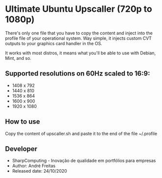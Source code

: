 # Ultimate Ubuntu Upscaller (720p to 1080p)

There's only one file that you have to copy the content and inject into the profile file of your operational system. Way simple, it injects custom CVT outputs to your graphics card handler in the OS. 

It works with most distros, it means what you'll be able to use with Debian, Mint, and so.

## Supported resolutions on 60Hz scaled to 16:9:
- 1408 x 792
- 1440 x 810
- 1536 x 864
- 1600 x 900
- 1920 x 1080

## How to use

Copy the content of upscaller.sh and paste it to the end of the file ~/.profile

## Developer
- SharpComputing - Inovação de qualidade em portfólios para empresas
- Author: André Freitas
- Released date: 24/10/2020

